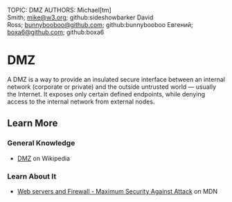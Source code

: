 TOPIC: DMZ
AUTHORS: Michael[tm] Smith; mike@w3.org; github:sideshowbarker
         David Ross; bunnybooboo@github.com; github:bunnybooboo
         Евгений; boxa6@github.com; github:boxa6

# DMZ

A DMZ is a way to provide an insulated secure interface between an internal network
(corporate or private) and the outside untrusted world — usually the Internet.
It exposes only certain defined endpoints, while denying access to the internal
network from external nodes.

## Learn More

### General Knowledge

- [DMZ](https://en.wikipedia.org/wiki/DMZ%20(computing)) on Wikipedia

### Learn About It

- [Web servers and Firewall - Maximum Security Against Attack](https://wiki.developer.mozilla.org/en-US/docs/Learn/Drafts/website)
on MDN
